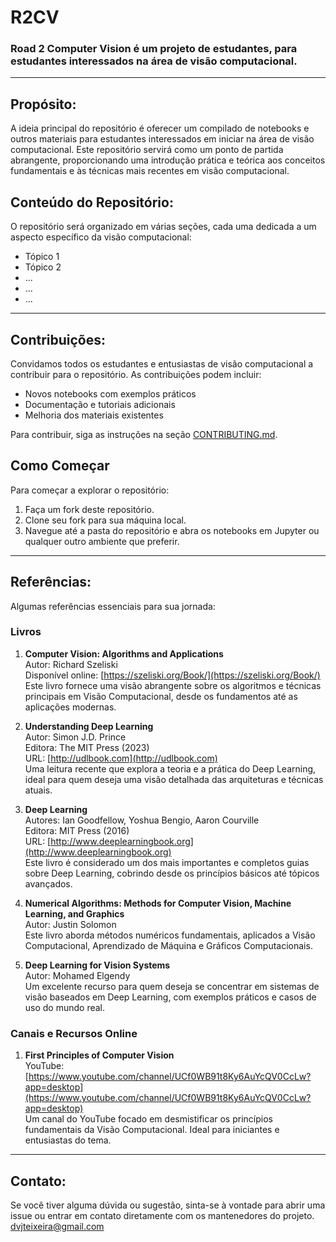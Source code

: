 # R2CV

### Road 2 Computer Vision é um projeto de estudantes, para estudantes interessados na área de visão computacional.

---

## Propósito:

A ideia principal do repositório é oferecer um compilado de notebooks e outros materiais para estudantes interessados em iniciar na área de visão computacional. Este repositório servirá como um ponto de partida abrangente, proporcionando uma introdução prática e teórica aos conceitos fundamentais e às técnicas mais recentes em visão computacional.

## Conteúdo do Repositório:

O repositório será organizado em várias seções, cada uma dedicada a um aspecto específico da visão computacional:

- Tópico 1
- Tópico 2
- ...
- ...
- ...

---

## Contribuições:

Convidamos todos os estudantes e entusiastas de visão computacional a contribuir para o repositório. As contribuições podem incluir:

- Novos notebooks com exemplos práticos
- Documentação e tutoriais adicionais
- Melhoria dos materiais existentes

Para contribuir, siga as instruções na seção [CONTRIBUTING.md](https://github.com/dvzk1/R2CV/blob/main/CONTRIBUTE.md).

## Como Começar

Para começar a explorar o repositório:
  1. Faça um fork deste repositório.
  2. Clone seu fork para sua máquina local.
  3. Navegue até a pasta do repositório e abra os notebooks em Jupyter ou qualquer outro ambiente que preferir.

---
## Referências:

Algumas referências essenciais para sua jornada:

### Livros

1. **Computer Vision: Algorithms and Applications**  
   Autor: Richard Szeliski  
   Disponível online: [https://szeliski.org/Book/](https://szeliski.org/Book/)  
   Este livro fornece uma visão abrangente sobre os algoritmos e técnicas principais em Visão Computacional, desde os fundamentos até as aplicações modernas.

2. **Understanding Deep Learning**  
   Autor: Simon J.D. Prince  
   Editora: The MIT Press (2023)  
   URL: [http://udlbook.com](http://udlbook.com)  
   Uma leitura recente que explora a teoria e a prática do Deep Learning, ideal para quem deseja uma visão detalhada das arquiteturas e técnicas atuais.

3. **Deep Learning**  
   Autores: Ian Goodfellow, Yoshua Bengio, Aaron Courville  
   Editora: MIT Press (2016)  
   URL: [http://www.deeplearningbook.org](http://www.deeplearningbook.org)  
   Este livro é considerado um dos mais importantes e completos guias sobre Deep Learning, cobrindo desde os princípios básicos até tópicos avançados.

4. **Numerical Algorithms: Methods for Computer Vision, Machine Learning, and Graphics**  
   Autor: Justin Solomon  
   Este livro aborda métodos numéricos fundamentais, aplicados a Visão Computacional, Aprendizado de Máquina e Gráficos Computacionais.

5. **Deep Learning for Vision Systems**  
   Autor: Mohamed Elgendy  
   Um excelente recurso para quem deseja se concentrar em sistemas de visão baseados em Deep Learning, com exemplos práticos e casos de uso do mundo real.

### Canais e Recursos Online

1. **First Principles of Computer Vision**  
   YouTube: [https://www.youtube.com/channel/UCf0WB91t8Ky6AuYcQV0CcLw?app=desktop](https://www.youtube.com/channel/UCf0WB91t8Ky6AuYcQV0CcLw?app=desktop)  
   Um canal do YouTube focado em desmistificar os princípios fundamentais da Visão Computacional. Ideal para iniciantes e entusiastas do tema.

---

## Contato:

Se você tiver alguma dúvida ou sugestão, sinta-se à vontade para abrir uma issue ou entrar em contato diretamente com os mantenedores do projeto.
dvjteixeira@gmail.com
